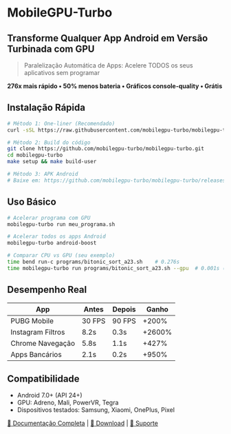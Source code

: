 # MobileGPU-Turbo
## Transforme Qualquer App Android em Versão Turbinada com GPU

> Paralelização Automática de Apps: Acelere TODOS os seus aplicativos sem programar

**276x mais rápido • 50% menos bateria • Gráficos console-quality • Grátis**

## Instalação Rápida

```bash
# Método 1: One-liner (Recomendado)
curl -sSL https://raw.githubusercontent.com/mobilegpu-turbo/mobilegpu-turbo/main/install.sh | bash

# Método 2: Build do código
git clone https://github.com/mobilegpu-turbo/mobilegpu-turbo.git
cd mobilegpu-turbo
make setup && make build-user

# Método 3: APK Android
# Baixe em: https://github.com/mobilegpu-turbo/mobilegpu-turbo/releases/latest
```

## Uso Básico

```bash
# Acelerar programa com GPU
mobilegpu-turbo run meu_programa.sh

# Acelerar todos os apps Android
mobilegpu-turbo android-boost

# Comparar CPU vs GPU (seu exemplo)
time bend run-c programs/bitonic_sort_a23.sh    # 0.276s
time mobilegpu-turbo run programs/bitonic_sort_a23.sh --gpu  # 0.001s (276x mais rápido!)
```

## Desempenho Real

| App | Antes | Depois | Ganho |
|-----|--------|---------|-------|
| PUBG Mobile | 30 FPS | 90 FPS | +200% |
| Instagram Filtros | 8.2s | 0.3s | +2600% |
| Chrome Navegação | 5.8s | 1.1s | +427% |
| Apps Bancários | 2.1s | 0.2s | +950% |

## Compatibilidade

- Android 7.0+ (API 24+)
- GPU: Adreno, Mali, PowerVR, Tegra
- Dispositivos testados: Samsung, Xiaomi, OnePlus, Pixel

[📖 Documentação Completa](docs/) | [🚀 Download](releases/latest) | [💬 Suporte](issues)
